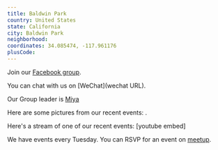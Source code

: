 ```yaml
---
title: Baldwin Park
country: United States
state: California
city: Baldwin Park
neighborhood: 
coordinates: 34.085474, -117.961176
plusCode:
---
```

Join our [Facebook group](https://www.facebook.com/groups/free.code.camp.baldwinpark).

You can chat with us on [WeChat](wechat URL).

Our Group leader is [Miya](freecodecamp.org/miya)

Here are some pictures from our recent events:
![]().

Here's a stream of one of our recent events:
[youtube embed]

We have events every Tuesday. You can RSVP for an event on [meetup](meetupurl).
